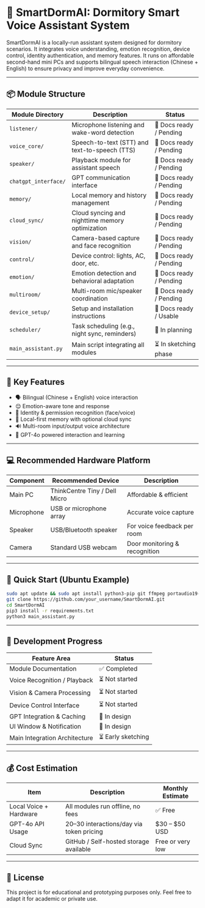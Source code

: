 
# 🧠 SmartDormAI: Dormitory Smart Voice Assistant System

SmartDormAI is a locally-run assistant system designed for dormitory scenarios. It integrates voice understanding, emotion recognition, device control, identity authentication, and memory features. It runs on affordable second-hand mini PCs and supports bilingual speech interaction (Chinese + English) to ensure privacy and improve everyday convenience.

---

## 📦 Module Structure

| Module Directory        | Description                                      | Status                  |
|-------------------------|--------------------------------------------------|--------------------------|
| `listener/`             | Microphone listening and wake-word detection     | 📄 Docs ready / Pending  |
| `voice_core/`           | Speech-to-text (STT) and text-to-speech (TTS)    | 📄 Docs ready / Pending  |
| `speaker/`              | Playback module for assistant speech             | 📄 Docs ready / Pending  |
| `chatgpt_interface/`    | GPT communication interface                      | 📄 Docs ready / Pending  |
| `memory/`               | Local memory and history management              | 📄 Docs ready / Pending  |
| `cloud_sync/`           | Cloud syncing and nighttime memory optimization  | 📄 Docs ready / Pending  |
| `vision/`               | Camera-based capture and face recognition        | 📄 Docs ready / Pending  |
| `control/`              | Device control: lights, AC, door, etc.           | 📄 Docs ready / Pending  |
| `emotion/`              | Emotion detection and behavioral adaptation      | 📄 Docs ready / Pending  |
| `multiroom/`            | Multi-room mic/speaker coordination              | 📄 Docs ready / Pending  |
| `device_setup/`         | Setup and installation instructions              | 📄 Docs ready / Usable   |
| `scheduler/`            | Task scheduling (e.g., night sync, reminders)    | 📝 In planning           |
| `main_assistant.py`     | Main script integrating all modules              | ⏳ In sketching phase     |

---

## 🧠 Key Features

- 🗣️ Bilingual (Chinese + English) voice interaction
- 😌 Emotion-aware tone and response
- 👤 Identity & permission recognition (face/voice)
- 💾 Local-first memory with optional cloud sync
- 🔊 Multi-room input/output voice architecture
- 🤖 GPT-4o powered interaction and learning

---

## 💻 Recommended Hardware Platform

| Component     | Recommended Device                  | Description                  |
|---------------|--------------------------------------|------------------------------|
| Main PC       | ThinkCentre Tiny / Dell Micro        | Affordable & efficient       |
| Microphone    | USB or microphone array              | Accurate voice capture       |
| Speaker       | USB/Bluetooth speaker                | For voice feedback per room  |
| Camera        | Standard USB webcam                  | Door monitoring & recognition|

---

## 🚀 Quick Start (Ubuntu Example)

```bash
sudo apt update && sudo apt install python3-pip git ffmpeg portaudio19-dev -y
git clone https://github.com/your_username/SmartDormAI.git
cd SmartDormAI
pip3 install -r requirements.txt
python3 main_assistant.py
```

---

## 📍 Development Progress

| Feature Area                  | Status               |
|-------------------------------|----------------------|
| Module Documentation          | ✅ Completed          |
| Voice Recognition / Playback  | ⏳ Not started        |
| Vision & Camera Processing    | ⏳ Not started        |
| Device Control Interface      | ⏳ Not started        |
| GPT Integration & Caching     | 📝 In design          |
| UI Window & Notification      | 📝 In design          |
| Main Integration Architecture | ⏳ Early sketching    |

---

## 💰 Cost Estimation

| Item                    | Description                                 | Monthly Estimate     |
|-------------------------|---------------------------------------------|----------------------|
| Local Voice + Hardware  | All modules run offline, no fees            | ✅ Free               |
| GPT-4o API Usage        | 20–30 interactions/day via token pricing    | $30 – $50 USD        |
| Cloud Sync              | GitHub / Self-hosted storage available      | Free or very low     |

---

## 📄 License

This project is for educational and prototyping purposes only. Feel free to adapt it for academic or private use.
